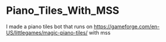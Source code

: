 # Piano_Tiles_With_MSS
I made a piano tiles bot that runs on https://gameforge.com/en-US/littlegames/magic-piano-tiles/ with mss
